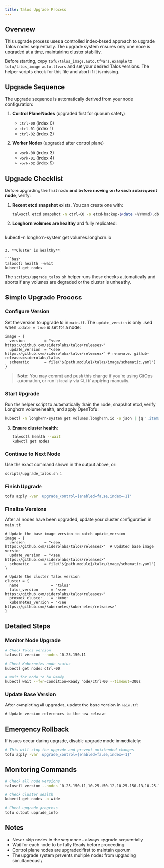 ```yaml
---
title: Talos Upgrade Process
---
```


## Overview

This upgrade process uses a controlled index-based approach to upgrade Talos nodes sequentially. The upgrade system ensures only one node is upgraded at a time, maintaining cluster stability.

Before starting, copy `tofu/talos_image.auto.tfvars.example` to
`tofu/talos_image.auto.tfvars` and set your desired Talos versions. The helper
scripts check for this file and abort if it is missing.

## Upgrade Sequence

The upgrade sequence is automatically derived from your node configuration:

1. **Control Plane Nodes** (upgraded first for quorum safety)
   - `ctrl-00` (index 0)
   - `ctrl-01` (index 1)
   - `ctrl-02` (index 2)

2. **Worker Nodes** (upgraded after control plane)
   - `work-00` (index 3)
   - `work-01` (index 4)
   - `work-02` (index 5)

## Upgrade Checklist

Before upgrading the first node **and before moving on to each subsequent node**, verify:

1. **Recent etcd snapshot** exists. You can create one with:

   ```bash
   talosctl etcd snapshot -n ctrl-00 -o etcd-backup-$(date +%Y%m%d).db
   ```

2. **Longhorn volumes are healthy** and fully replicated:

   ```bash
  kubectl -n longhorn-system get volumes.longhorn.io
  ```

3. **Cluster is healthy**:

  ```bash
  talosctl health --wait
  kubectl get nodes
  ```

The `scripts/upgrade_talos.sh` helper runs these checks automatically and aborts if any volumes are degraded or the cluster is unhealthy.

## Simple Upgrade Process

### Configure Version

Set the version to upgrade to in `main.tf`. The `update_version` is only used when `update = true` is set for a node:

```hcl
image = {
  version         = "<see https://github.com/siderolabs/talos/releases>"
  update_version  = "<see https://github.com/siderolabs/talos/releases>" # renovate: github-releases=siderolabs/talos
  schematic       = file("${path.module}/talos/image/schematic.yaml")
}
```

> **Note:** You may commit and push this change if you're using GitOps automation, or run it locally via CLI if applying manually.

### Start Upgrade

Run the helper script to automatically drain the node, snapshot etcd, verify Longhorn volume health, and apply OpenTofu:

   ```bash
   kubectl -n longhorn-system get volumes.longhorn.io -o json | jq '.items[].status.robustness'
   ```

3. **Ensure cluster health**:

   ```bash
   talosctl health --wait
   kubectl get nodes
   ```

### Continue to Next Node

Use the exact command shown in the output above, or:

```bash
scripts/upgrade_talos.sh 1
```

### Finish Upgrade

```bash
tofu apply -var 'upgrade_control={enabled=false,index=-1}'
```

### Finalize Versions

After all nodes have been upgraded, update your cluster configuration in `main.tf`:

```hcl
# Update the base image version to match update_version
image = {
  version         = "<see https://github.com/siderolabs/talos/releases>"  # Updated base image version
  update_version  = "<see https://github.com/siderolabs/talos/releases>"
  schematic       = file("${path.module}/talos/image/schematic.yaml")
}

# Update the cluster Talos version
cluster = {
  name               = "talos"
  talos_version      = "<see https://github.com/siderolabs/talos/releases>"
  proxmox_cluster    = "kube"
  kubernetes_version = "<see https://github.com/kubernetes/kubernetes/releases>"
}
```

## Detailed Steps

### Monitor Node Upgrade

```bash
# Check Talos version
talosctl version --nodes 10.25.150.11

# Check Kubernetes node status
kubectl get nodes ctrl-00

# Wait for node to be Ready
kubectl wait --for=condition=Ready node/ctrl-00 --timeout=300s
```

### Update Base Version

After completing all upgrades, update the base version in `main.tf`:

```hcl
# Update version references to the new release
```

## Emergency Rollback

If issues occur during upgrade, disable upgrade mode immediately:

```bash
# This will stop the upgrade and prevent unintended changes
tofu apply -var 'upgrade_control={enabled=false,index=-1}'
```

## Monitoring Commands

```bash
# Check all node versions
talosctl version --nodes 10.25.150.11,10.25.150.12,10.25.150.13,10.25.150.21,10.25.150.22,10.25.150.23

# Check cluster health
kubectl get nodes -o wide

# Check upgrade progress
tofu output upgrade_info
```

## Notes

- Never skip nodes in the sequence - always upgrade sequentially
- Wait for each node to be fully Ready before proceeding
- Control plane nodes are upgraded first to maintain quorum
- The upgrade system prevents multiple nodes from upgrading simultaneously
